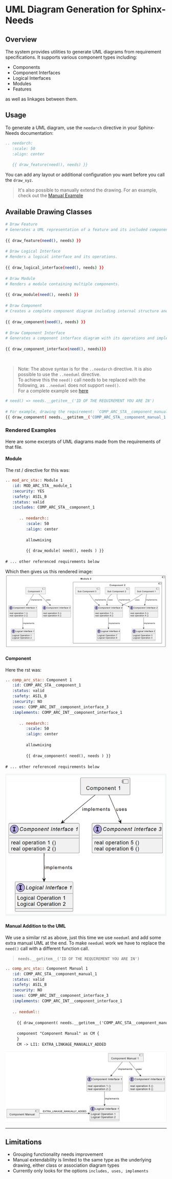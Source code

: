 # UML Diagram Generation for Sphinx-Needs

## Overview

The system provides utilities to generate UML diagrams from requirement specifications. It supports various component types including:
- Components
- Component Interfaces
- Logical Interfaces
- Modules
- Features

as well as linkages between them.

## Usage

To generate a UML diagram, use the `needarch` directive in your Sphinx-Needs documentation:

```rst
.. needarch:
   :scale: 50
   :align: center

   {{ draw_feature(need(), needs) }}
```
You can add any layout or additional configuration you want before you call the `draw_xyz`.  

>It's also possible to manually extend the drawing. For an example, check out the [Manual Example](#manual-addition-to-the-uml)

## Available Drawing Classes

```bash
# Draw Feature
# Generates a UML representation of a feature and its included components/interfaces.

{{ draw_feature(need(), needs) }}

# Draw Logical Interface 
# Renders a logical interface and its operations.

{{ draw_logical_interface(need(), needs) }}

# Draw Module 
# Renders a module containing multiple components.

{{ draw_module(need(), needs) }}

# Draw Component
# Creates a complete component diagram including internal structure and linkages.

{{ draw_component(need(), needs) }}

# Draw Component Interface
# Generates a component interface diagram with its operations and implementations.

{{ draw_component_interface(need(), needs)}} 
```
<br>

>Note: The above syntax is for the `..needarch` directive. It is also possible to use the `..needuml` directive.  
To achieve this the `need()` call needs to be replaced with the following, as `..needuml` does not support `need()`.  
For a complete example see [here](#manual-addition-to-the-uml)
```bash
# need() => needs.__getitem__('ID OF THE REQUIREMENT YOU ARE IN')

# For example, drawing the requirement: `COMP_ARC_STA__component_manual_1` would then look as such
{{ draw_component( needs.__getitem__('COMP_ARC_STA__component_manual_1'), needs ) }}  
```

### Rendered Examples

Here are some excerpts of UML diagrams made from the requirements of that file.

#### **Module**  
The rst / directive for this was: 
```rst
.. mod_arc_sta:: Module 1
   :id: MOD_ARC_STA__module_1
   :security: YES
   :safety: ASIL_B
   :status: valid
   :includes: COMP_ARC_STA__component_1

      .. needarch::
         :scale: 50
         :align: center

         allowmixing

         {{ draw_module( need(), needs ) }}

# ... other referenced requirements below
```
Which then gives us this rendered image:
![UML Rendered Module from requirements](_assets/Module1_example.png)

#### **Component**   

Here the rst was: 
```rst
.. comp_arc_sta:: Component 1
   :id: COMP_ARC_STA__component_1
   :status: valid
   :safety: ASIL_B
   :security: NO
   :uses: COMP_ARC_INT__component_interface_3
   :implements: COMP_ARC_INT__component_interface_1

      .. needarch::
         :scale: 50
         :align: center

         allowmixing

         {{ draw_component( need(), needs ) }}

# ... other referenced requirements below
```
![UML Rendered Component From Requirements](_assets/component1_example.png)

#### Manual Addition to the UML

We use a similar rst as above, just this time we use `needuml` and add some extra manual UML at the end.
To make `needuml` work we have to replace the `need()` call with a different function call. 
> `needs.__getitem__('ID OF THE REQUIREMENT YOU ARE IN')`
```rst
.. comp_arc_sta:: Component Manual 1
   :id: COMP_ARC_STA__component_manual_1
   :status: valid
   :safety: ASIL_B
   :security: NO
   :uses: COMP_ARC_INT__component_interface_3
   :implements: COMP_ARC_INT__component_interface_1

   .. needuml::

     {{ draw_component( needs.__getitem__('COMP_ARC_STA__component_manual_1'), needs ) }}  

     component "Component Manual" as CM {
     }
     CM -> LI1: EXTRA_LINKAGE_MANUALLY_ADDED
```
![UML Rendered Component With Manual Addition](_assets/component_manual.png)

---

## Limitations

- Grouping functionality needs improvement
- Manual extendability is limited to the same type as the underlying drawing, either class or association diagram types
- Currently only looks for the options `includes, uses, implements`
